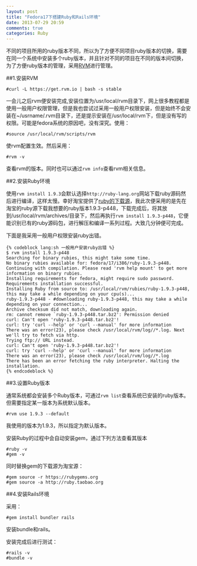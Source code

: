 ```yaml
---
layout: post
title: "Fedora17下搭建Ruby和Rails环境"
date: 2013-07-29 20:59
comments: true
categories: Ruby
---
```


不同的项目所用的ruby版本不同，所以为了方便不同项目ruby版本的切换，需要在同一个系统中安装多个ruby版本，并且针对不同的项目在不同的版本间切换，为了方便ruby版本的管理，采用[RVM](https://rvm.io/)进行管理。

##1.安装RVM

	#curl -L https://get.rvm.io | bash -s stable

一会儿之后rvm便安装完成,安装位置为/usr/local/rvm目录下，网上很多教程都是使用一般用户权限管理，但是我也尝试过采用一般用户权限安装，但是始终不会安装在~/usrname/.rvm目录下，还是提示安装在/usr/local/rvm下，但是没有写的权限。可能是fedora系统的原因吧，没有深究。使用：

	#source /usr/local/rvm/scripts/rvm

使rvm配置生效。然后采用：

	#rvm -v

查看rvm的版本。同时也可以通过`rvm info`查看rvm相关信息。

##2.安装Ruby环境

使用`rvm install 1.9.3`会默认选择`http://ruby-lang.org`网站下载ruby源码然后进行编译，这样太慢。幸好淘宝提供了[ruby的下载源](http://ruby.taobao.org/mirrors/ruby/)，我此次便采用的是先在淘宝的ruby源下载我想要的ruby版本1.9.3-p448，下载完成后，将其放到/usr/local/rvm/archives/目录下，然后再执行`rvm install 1.9.3-p448`，它便能识别已有的ruby源码包，进行解压和编译一系列过程。大致几分钟便可完成。

下面是我采用一般用户权限安装ruby出错。
	
	{% codeblock lang:sh 一般用户安装ruby出错 %}
	$ rvm install 1.9.3-p448
	Searching for binary rubies, this might take some time.
	No binary rubies available for: fedora/17/i386/ruby-1.9.3-p448.
	Continuing with compilation. Please read 'rvm help mount' to get more information on binary rubies.
	Installing requirements for fedora, might require sudo password.
	Requirements installation successful.
	Installing Ruby from source to: /usr/local/rvm/rubies/ruby-1.9.3-p448, this may take a while depending on your cpu(s)...
	ruby-1.9.3-p448 - #downloading ruby-1.9.3-p448, this may take a while depending on your connection...
	Archive checksum did not match, downloading again.
	rm: cannot remove `ruby-1.9.3-p448.tar.bz2': Permission denied
	curl: Can't open 'ruby-1.9.3-p448.tar.bz2'!
	curl: try 'curl --help' or 'curl --manual' for more information
	There was an error(23), please check /usr/local/rvm/log//*.log. Next we'll try to fetch via http.
	Trying ftp:// URL instead.
	curl: Can't open 'ruby-1.9.3-p448.tar.bz2'!
	curl: try 'curl --help' or 'curl --manual' for more information
	There was an error(23), please check /usr/local/rvm/log//*.log
	There has been an error fetching the ruby interpreter. Halting the installation.
	{% endcodeblock %}


##3.设置Ruby版本

通常系统都会安装多个Ruby版本，可通过`rvm list`查看系统已安装的ruby版本。但需要指定某一版本为系统默认版本。

	#rvm use 1.9.3 --default

我使用的版本为1.9.3，所以指定为默认版本。

安装Ruby的过程中会自动安装gem，通过下列方法查看其版本

	#ruby -v
	#gem -v

同时替换gem的下载源为淘宝源：

	#gem source -r https://rubygems.org
	#gem source -a http://ruby.taobao.org

##4.安装Rails环境

采用：

	#gem install bundler rails

安装bundle和rails。

安装完成后进行测试：

	#rails -v
	#bundle -v
